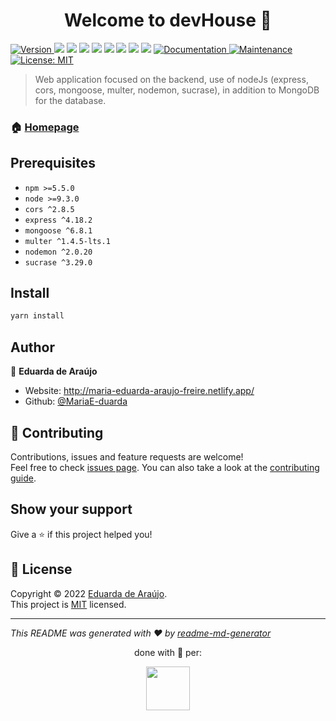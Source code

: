 <h1 align="center">Welcome to devHouse 👋</h1>
<p>
  <a href="https://www.npmjs.com/package/backend" target="_blank">
    <img alt="Version" src="https://img.shields.io/npm/v/backend.svg">
  </a>
  <img src="https://img.shields.io/badge/npm-%3E%3D5.5.0-blue.svg" />
  <img src="https://img.shields.io/badge/node-%3E%3D9.3.0-blue.svg" />
  <img src="https://img.shields.io/badge/cors-%5E2.8.5-blue.svg" />
  <img src="https://img.shields.io/badge/express-%5E4.18.2-blue.svg" />
  <img src="https://img.shields.io/badge/mongoose-%5E6.8.1-blue.svg" />
  <img src="https://img.shields.io/badge/multer-%5E1.4.5-lts.1-blue.svg" />
  <img src="https://img.shields.io/badge/nodemon-%5E2.0.20-blue.svg" />
  <img src="https://img.shields.io/badge/sucrase-%5E3.29.0-blue.svg" />
  <a href="https://github.com/MariaE-duarda/devHouse#readme" target="_blank">
    <img alt="Documentation" src="https://img.shields.io/badge/documentation-yes-brightgreen.svg" />
  </a>
  <a href="https://github.com/MariaE-duarda/devHouse/graphs/commit-activity" target="_blank">
    <img alt="Maintenance" src="https://img.shields.io/badge/Maintained%3F-yes-green.svg" />
  </a>
  <a href="https://github.com/MariaE-duarda/devHouse/blob/master/LICENSE" target="_blank">
    <img alt="License: MIT" src="https://img.shields.io/github/license/MariaE-duarda/backend" />
  </a>
</p>

> Web application focused on the backend, use of nodeJs (express, cors, mongoose, multer, nodemon, sucrase), in addition to MongoDB for the database.

### 🏠 [Homepage](https://github.com/MariaE-duarda/devHouse#readme)

## Prerequisites

- ``npm >=5.5.0``
- ``node >=9.3.0``
- ``cors ^2.8.5``
- ``express ^4.18.2``
- ``mongoose ^6.8.1``
- ``multer ^1.4.5-lts.1``
- ``nodemon ^2.0.20``
- ``sucrase ^3.29.0``

## Install

```sh
yarn install
```

## Author

👤 **Eduarda de Araújo**

* Website: http://maria-eduarda-araujo-freire.netlify.app/
* Github: [@MariaE-duarda](https://github.com/MariaE-duarda)

## 🤝 Contributing

Contributions, issues and feature requests are welcome!<br />Feel free to check [issues page](https://github.com/MariaE-duarda/devHouse/issues). You can also take a look at the [contributing guide](https://github.com/MariaE-duarda/devHouse/blob/master/CONTRIBUTING.md).

## Show your support

Give a ⭐️ if this project helped you!

## 📝 License

Copyright © 2022 [Eduarda de Araújo](https://github.com/MariaE-duarda).<br />
This project is [MIT](https://github.com/MariaE-duarda/devHouse/blob/master/LICENSE) licensed.

***
_This README was generated with ❤️ by [readme-md-generator](https://github.com/kefranabg/readme-md-generator)_

<p align="center">done with 💖 per:</p>
<div align="center">
<img height="70" src="https://avatars.githubusercontent.com/u/95583989?v=4" />
</div>
